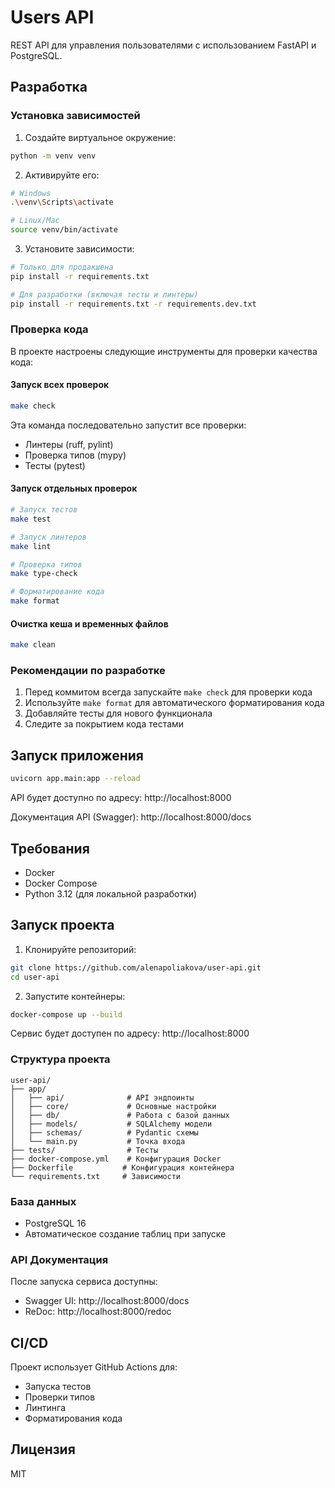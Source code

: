 # Users API

REST API для управления пользователями с использованием FastAPI и PostgreSQL.

## Разработка

### Установка зависимостей

1. Создайте виртуальное окружение:
```bash
python -m venv venv
```

2. Активируйте его:
```bash
# Windows
.\venv\Scripts\activate

# Linux/Mac
source venv/bin/activate
```

3. Установите зависимости:
```bash
# Только для продакшена
pip install -r requirements.txt

# Для разработки (включая тесты и линтеры)
pip install -r requirements.txt -r requirements.dev.txt
```

### Проверка кода

В проекте настроены следующие инструменты для проверки качества кода:

#### Запуск всех проверок

```bash
make check
```

Эта команда последовательно запустит все проверки:
- Линтеры (ruff, pylint)
- Проверка типов (mypy)
- Тесты (pytest)

#### Запуск отдельных проверок

```bash
# Запуск тестов
make test

# Запуск линтеров
make lint

# Проверка типов
make type-check

# Форматирование кода
make format
```

#### Очистка кеша и временных файлов

```bash
make clean
```

### Рекомендации по разработке

1. Перед коммитом всегда запускайте `make check` для проверки кода
2. Используйте `make format` для автоматического форматирования кода
3. Добавляйте тесты для нового функционала
4. Следите за покрытием кода тестами

## Запуск приложения

```bash
uvicorn app.main:app --reload
```

API будет доступно по адресу: http://localhost:8000

Документация API (Swagger): http://localhost:8000/docs

## Требования

- Docker
- Docker Compose
- Python 3.12 (для локальной разработки)

## Запуск проекта

1. Клонируйте репозиторий:
```bash
git clone https://github.com/alenapoliakova/user-api.git
cd user-api
```

2. Запустите контейнеры:
```bash
docker-compose up --build
```

Сервис будет доступен по адресу: http://localhost:8000

### Структура проекта

```
user-api/
├── app/
│   ├── api/              # API эндпоинты
│   ├── core/             # Основные настройки
│   ├── db/               # Работа с базой данных
│   ├── models/           # SQLAlchemy модели
│   ├── schemas/          # Pydantic схемы
│   └── main.py           # Точка входа
├── tests/                # Тесты
├── docker-compose.yml    # Конфигурация Docker
├── Dockerfile           # Конфигурация контейнера
└── requirements.txt     # Зависимости
```

### База данных

- PostgreSQL 16
- Автоматическое создание таблиц при запуске

### API Документация

После запуска сервиса доступны:
- Swagger UI: http://localhost:8000/docs
- ReDoc: http://localhost:8000/redoc

## CI/CD

Проект использует GitHub Actions для:
- Запуска тестов
- Проверки типов
- Линтинга
- Форматирования кода

## Лицензия

MIT
